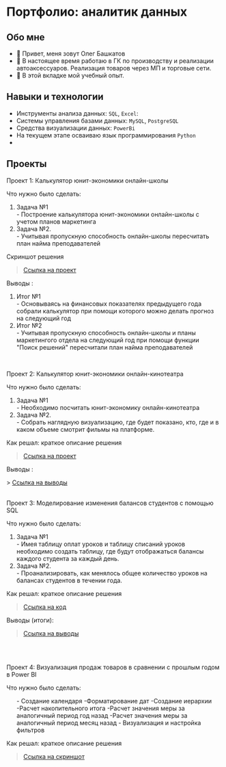 # Портфолио: аналитик данных

## Обо мне 
- 👋 Привет, меня зовут Олег Башкатов
- 👀 В настоящее время работаю в ГК по производству и реализации автоаксессуаров. Реализация товаров через МП и торговые сети.
- 🌱 В этой вкладке мой учебный опыт.

## Навыки и технологии
- Инструменты анализа данных: ``SQL``, ``Excel``:  
- Системы управления базами данных: ``MySQL``, ``PostgreSQL``
- Средства визуализации данных: ``PowerBi``
- На текущем этапе осваиваю язык программирования ``Python``
- 
## Проекты
<p> Проект 1: Калькулятор юнит-экономики онлайн-школы</p>
<p>Что нужно было сделать:<p>
<ol>
  <li>Задача №1</li>
  - Построение  калькулятора юнит-экономики онлайн-школы с учетом планов маркетинга
  <li>Задача №2.</li>
  - Учитывая пропускную способность онлайн-школы пересчитать план найма преподавателей
</ol>

<p>Скриншот решения<p>

> <a href="https://docs.google.com/spreadsheets/d/1eSe_g1kU--1-6QfJSIkjgfJ1PsbO351cDAzFL9npmH8/edit?usp=sharing">Ссылка на проект</a>
  

<p>Выводы :<p>
<ol>
  <li>Итог №1</li>
   - Основываясь на финансовых показателях предыдущего года собрали калькулятор при помощи которого можно делать прогноз на следующий год
  <li>Итог №2</li>
  - Учитывая пропускную способность онлайн-школы и планы маркетингого отдела на следующий год при помощи функции "Поиск решений" пересчитали план найма преподавателей
</ol>
<br> 

<p> Проект 2: Калькулятор юнит-экономики онлайн-кинотеатра</p>
<p>Что нужно было сделать:<p>
<ol>
  <li>Задача №1</li>
  - Необходимо посчитать юнит-экономику онлайн-кинотеатра
  <li>Задача №2.</li>
  - Собрать наглядную визуализацию, где будет показано, кто, где и в каком объеме смотрит фильмы на платформе.
</ol>

<p>Как решал: краткое описание решения <p>

> <a href="https://docs.google.com/spreadsheets/d/1faoU-I8crF_33r8Vd4oX9lxuOqsyJz3V-qFrgowx6fA/edit#gid=796440143">Ссылка на проект</a>

 
<p>Выводы :<p>
> <a href="https://docs.google.com/presentation/d/1NLZRJb_ZqqIgyRUaEF9IS7St3rtCJjBVz8GnPdOkTNQ/edit#slide=id.p">Ссылка на выводы</a>
<br> 
  <br> 
<p> Проект 3: Моделирование изменения балансов студентов с помощью SQL</p>
<p>Что нужно было сделать:<p>
<ol>
  <li>Задача №1</li>
  - Имея таблицу оплат уроков и таблицу списаний уроков необходимо создать таблицу, где будут отображаться балансы каждого студента за каждый день.
  <li>Задача №2.</li>
  - Проанализировать, как менялось общее количество уроков на балансах студентов в течении года.
</ol>

<p>Как решал: краткое описание решения <p>
  
> <a href="https://docs.google.com/document/d/1RBE7FfkjS4P7Hw_y9jypUiQ_ctDNlHcjtYwCaN40cWk/edit?usp=sharing">Ссылка на код</a>


  <p>Выводы (итоги):<p>

> <a href="https://docs.google.com/document/d/13cN-tyDYZstcqd-Uo2q4OhNWbbQ36g4Wl6GTVchzUW4/edit">Ссылка на выводы</a>
<br>
   <br> 
<p> Проект 4: Визуализация продаж товаров в сравнении с прошлым годом в Power BI</p>
<p>Что нужно было сделать:<p>
<ol>
-  Создание календаря
-Форматирование дат
-Создание иерархии
-Расчет накопительного итога
-Расчет значения меры за аналогичный период год назад
-Расчет значения меры за аналогичный период месяц назад
- Визуализация и настройка фильтров
</ol>

<p>Как решал: краткое описание решения <p>
  
> <a href="https://docs.google.com/document/d/1GxGQwNzA2gWKX9YazQt_6xAYZSUYF_FSsPv9udgj7-g/edit?usp=sharing">Ссылка на скриншот</a>


 
<br> 
<!---
Oleg179/Oleg179 is a ✨ special ✨ repository because its `README.md` (this file) appears on your GitHub profile.
You can click the Preview link to take a look at your changes.
--->
